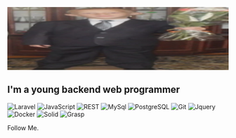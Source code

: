 [![Header](https://github.com/Wall4216/Wall4216/blob/main/assets/Wall.png)](https://vk.com/waall1642)

## I'm a young backend web programmer

![Laravel](https://img.shields.io/badge/-Laravel-00a2e8?style=for-the-badge&logo=laravel&logoColor=6600ff)
![JavaScript](https://img.shields.io/badge/-JavaScript-blue?style=for-the-badge&logo=JavaScript&logoColor=orange)
![REST](https://img.shields.io/badge/-REST-yellow?style=for-the-badge&logo=REST&logoColor=blue)
![MySql](https://img.shields.io/badge/-MySql-green?style=for-the-badge&logo=Mysql&logoColor=white)
![PostgreSQL](https://img.shields.io/badge/-PostgreSQL-ffa420?style=for-the-badge&logo=PostgreSQL&logoColor=7cfc00)
![Git](https://img.shields.io/badge/-Git-953ba3?style=for-the-badge&logo=Git&logoColor=black)
![Jquery](https://img.shields.io/badge/-Jquery-c21010?style=for-the-badge&logo=Jquery&logoColor=12e319)
![Docker](https://img.shields.io/badge/-Docker-00a2e8?style=for-the-badge&logo=Docker&logoColor=4f0311)
![Solid](https://img.shields.io/badge/-Solid-020229?style=for-the-badge&logo=Solid&logoColor=10c242)
![Grasp](https://img.shields.io/badge/-Grasp-c3f205?style=for-the-badge&logo=Grasp&logoColor=ee05f2)


Follow Me.
